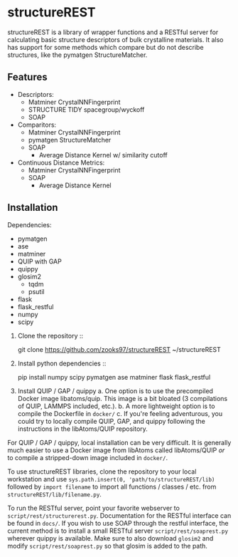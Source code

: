 structureREST
==============
structureREST is a library of wrapper functions and a RESTful server for calculating basic structure descriptors of bulk crystalline materials. It also has support for some methods which compare but do not describe structures, like the pymatgen StructureMatcher.

Features
--------
* Descriptors:
  * Matminer CrystalNNFingerprint
  * STRUCTURE TIDY spacegroup/wyckoff
  * SOAP
* Comparitors:
  * Matminer CrystalNNFingerprint
  * pymatgen StructureMatcher
  * SOAP
    * Average Distance Kernel w/ similarity cutoff
* Continuous Distance Metrics:
  * Matminer CrystalNNFingerprint
  * SOAP
    * Average Distance Kernel

Installation
------------
Dependencies:
  * pymatgen
  * ase
  * matminer
  * QUIP with GAP
  * quippy
  * glosim2
    * tqdm
    * psutil
  * flask
  * flask_restful
  * numpy
  * scipy
  
1. Clone the repository ::

    git clone https://github.com/zooks97/structureREST ~/structureREST

2. Install python dependencies ::
    
    pip install numpy scipy pymatgen ase matminer flask flask_restful

3. Install QUIP / GAP / quippy
    a. One option is to use the precompiled Docker image libatoms/quip. This image is a bit bloated (3 compilations of QUIP, LAMMPS included, etc.).
    b. A more lightweight option is to compile the Dockerfile in `docker/`
    c. If you're feeling adventurous, you could try to locally compile QUIP, GAP, and quippy following the instructions in the libAtoms/QUIP repository.

For QUIP / GAP / quippy, local installation can be very difficult. It is generally much easier to use a Docker image from libAtoms called libAtoms/QUIP _or_ to compile a stripped-down image included in `docker/`.




To use structureREST libraries, clone the repository to your local workstation and use `sys.path.insert(0, 'path/to/structureREST/lib)` followed by `import filename` to import all functions / classes / etc. from `structureREST/lib/filename.py`.

To run the RESTful server, point your favorite webserver to `script/rest/structurerest.py`. Documentation for the RESTful interface can be found in `docs/`. If you wish to use SOAP through the restful interface, the current method is to install a small RESTful server `script/rest/soaprest.py` wherever quippy is available. Make sure to also download `glosim2` and modify `script/rest/soaprest.py` so that glosim is added to the path.

